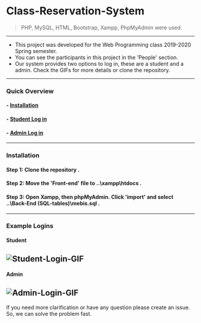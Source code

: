 # Class-Reservation-System
> PHP, MySQL, HTML, Bootstrap, Xampp, PhpMyAdmin were used.
---
- This project was developed for the Web Programming class 2019-2020 Spring semester.
- You can see the participants in this project in the 'People' section.
- Our system provides two options to log in, these are a student and a admin. Check the GIFs for more details or clone the repository.
---
### Quick Overview
#### - [Installation](#Installation)
#### - [Student Log in](#Student)
#### - [Admin Log in](#Admin)
---
### Installation
#### Step 1: Clone the repository .
#### Step 2: Move the 'Front-end' file to ..\xampp\htdocs .
#### Step 3: Open Xampp, then phpMyAdmin. Click 'import' and select ..\Back-End (SQL-tables)\mebis.sql .
---
### Example Logins
#### Student
![Student-Login-GIF](http://g.recordit.co/fkY7FrtQMd.gif)
------
#### Admin
![Admin-Login-GIF](http://g.recordit.co/Etk99VnDbk.gif)
---
If you need more clarification or have any question please create an issue. So, we can solve the problem fast.
